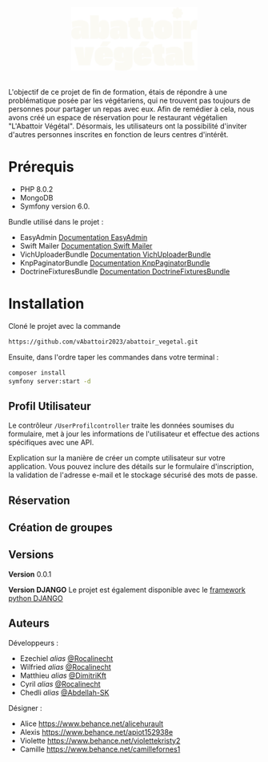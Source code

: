 <div id="" align="center">
  <img src="./public/assets/img/logo/abattoir-vegetal-logo-small-light.svg" alt="Logo Abattoir Végétal" width="50%" />
</div>

<br>

<p> L'objectif de ce projet de fin de formation, étais de répondre à une problématique posée par les végétariens, qui ne trouvent pas toujours de personnes pour partager un repas avec eux. Afin de remédier à cela, nous avons créé un espace de réservation pour le restaurant végétalien "L'Abattoir Végétal". Désormais, les utilisateurs ont la possibilité d'inviter d'autres personnes inscrites en fonction de leurs centres d'intérêt.</p>


# Prérequis

  * PHP 8.0.2
  * MongoDB
  * Symfony version 6.0.


Bundle utilisé dans le projet : 

- EasyAdmin              [Documentation EasyAdmin](https://symfony.com/doc/current/bundles/EasyAdminBundle/index.html) 
- Swift Mailer           [Documentation Swift Mailer](https://symfony.com/doc/current/email.html) 
- VichUploaderBundle     [Documentation VichUploaderBundle](https://symfony.com/doc/2.x/bundles/EasyAdminBundle/integration/vichuploaderbundle.html)
- KnpPaginatorBundle     [Documentation KnpPaginatorBundle](https://github.com/KnpLabs/KnpPaginatorBundle) 
- DoctrineFixturesBundle [Documentation DoctrineFixturesBundle](https://symfony.com/doc/current/bundles/DoctrineFixturesBundle/index.html) 

# Installation

Cloné le projet avec la commande

```bash
https://github.com/vAbattoir2023/abattoir_vegetal.git
```

Ensuite, dans l'ordre taper les commandes dans votre terminal : 

```bash
composer install
symfony server:start -d
```

## Profil Utilisateur

Le contrôleur ```/UserProfilcontroller``` traite les données soumises du formulaire, met à jour les informations de l'utilisateur et effectue des actions spécifiques avec une API.

Explication sur la manière de créer un compte utilisateur sur votre application. Vous pouvez inclure des détails sur le formulaire d'inscription, la validation de l'adresse e-mail et le stockage sécurisé des mots de passe.



## Réservation 


## Création de groupes 



## Versions

**Version** 0.0.1

**Version DJANGO** Le projet est également disponible avec le [framework python DJANGO ](https://github.com/Abdellah-Sk/myp-django) 

## Auteurs
Développeurs :
* Ezechiel _alias_  [@Rocalinecht](https://github.com/Rocalinecht)
* Wilfried  _alias_  [@Rocalinecht](https://github.com/Rocalinecht)
* Matthieu  _alias_ [@DimitriKft](https://github.com/DimitriKft)
* Cyril  _alias_  [@Rocalinecht](https://github.com/Rocalinecht)
* Chedli  _alias_  [@Abdellah-SK](https://github.com/Abdellah-Sk)

Désigner :
* Alice https://www.behance.net/alicehurault
* Alexis https://www.behance.net/apiot152938e
* Violette  https://www.behance.net/violettekristy2
* Camille https://www.behance.net/camillefornes1

